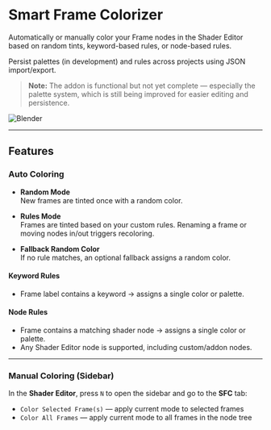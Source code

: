 # Smart Frame Colorizer

Automatically or manually color your Frame nodes in the Shader Editor based on random tints, keyword-based rules, or node-based rules.

Persist palettes (in development) and rules across projects using JSON import/export.

> **Note:** The addon is functional but not yet complete — especially the palette system, which is still being improved for easier editing and persistence.

![Blender](https://img.shields.io/badge/blender-addon-orange)

---

## Features

### Auto Coloring

- **Random Mode**  
  New frames are tinted once with a random color.

- **Rules Mode**  
  Frames are tinted based on your custom rules. Renaming a frame or moving nodes in/out triggers recoloring.

- **Fallback Random Color**  
  If no rule matches, an optional fallback assigns a random color.

#### Keyword Rules

- Frame label contains a keyword → assigns a single color or palette.

#### Node Rules

- Frame contains a matching shader node → assigns a single color or palette.  
- Any Shader Editor node is supported, including custom/addon nodes.

---

### Manual Coloring (Sidebar)

In the **Shader Editor**, press `N` to open the sidebar and go to the **SFC** tab:

- `Color Selected Frame(s)` — apply current mode to selected frames  
- `Color All Frames` — apply current mode to all frames in the node tree
